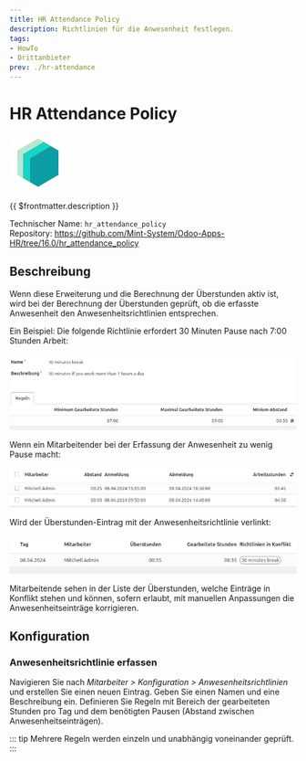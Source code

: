 ```yaml
---
title: HR Attendance Policy
description: Richtlinien für die Anwesenheit festlegen.
tags:
- HowTo
- Drittanbieter
prev: ./hr-attendance
---
```

# HR Attendance Policy
![icon_oms_box](attachments/icons_odoo_mint_system.png)

{{ $frontmatter.description }}

Technischer Name: `hr_attendance_policy`\
Repository: <https://github.com/Mint-System/Odoo-Apps-HR/tree/16.0/hr_attendance_policy>

## Beschreibung

Wenn diese Erweiterung und die Berechnung der Überstunden aktiv ist, wird bei der Berechnung der Überstunden geprüft, ob die erfasste Anwesenheit den Anwesenheitsrichtlinien entsprechen. 

Ein Beispiel: Die folgende Richtlinie erfordert 30 Minuten Pause nach 7:00 Stunden Arbeit:

![](attachments/HR%20Attendance%20Policy%20Break.png)

Wenn ein Mitarbeitender bei der Erfassung der Anwesenheit zu wenig Pause macht:

![](attachments/HR%20Attendance%20Policy%20Attendance.png)

Wird der Überstunden-Eintrag mit der Anwesenheitsrichtlinie verlinkt:

![](attachments/HR%20Attendance%20Policy%20Konflikt.png)

Mitarbeitende sehen in der Liste der Überstunden, welche Einträge in Konflikt stehen und können, sofern erlaubt, mit manuellen Anpassungen die Anwesenheitseinträge korrigieren.

## Konfiguration

### Anwesenheitsrichtlinie erfassen

Navigieren Sie nach *Mitarbeiter > Konfiguration > Anwesenheitsrichtlinien* und erstellen Sie einen neuen Eintrag. Geben Sie einen Namen und eine Beschreibung ein. Definieren Sie Regeln mit Bereich der gearbeiteten Stunden pro Tag und dem benötigten Pausen (Abstand zwischen Anwesenheitseinträgen).

::: tip
Mehrere Regeln werden einzeln und unabhängig voneinander geprüft.
:::

